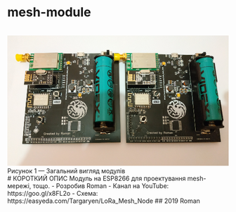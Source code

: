 # mesh-module
<br>
<a href="https://raw.githubusercontent.com/RomanButsiy/mesh-module/master/screens/Screen1.png"><img src="https://raw.githubusercontent.com/RomanButsiy/mesh-module/master/screens/Screen1.png"></a>
<br>
Рисунок 1 — Загальний вигляд модулів
<br>
# КОРОТКИЙ ОПИС
Модуль на ESP8266 для проектування mesh-мережі, тощо.
- Розробив Roman
- Канал на YouTube: https://goo.gl/x8FL2o
- Схема: https://easyeda.com/Targaryen/LoRa_Mesh_Node
## 2019 Roman
